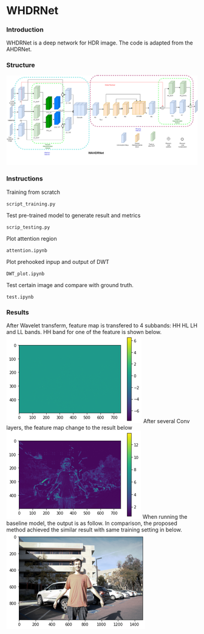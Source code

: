 # WHDRNet
### Introduction
WHDRNet is a deep network for HDR image. The code is adapted from the AHDRNet.
### Structure
![This is an image](archit.png)


### Instructions
Training from scratch

```
script_training.py
```
Test pre-trained model to generate result and metrics
```
scrip_testing.py
```
Plot attention region
```
attention.ipynb
```
Plot prehooked inpup and output of DWT
```
DWT_plot.ipynb
```
Test certain image and compare with ground truth.
```
test.ipynb
```
### Results 
After Wavelet transferm, feature map is transfered to 4 subbands: HH HL LH and LL bands. HH band for one of the feature is shown below.
![This is an image](img/HH.png) 
After several Conv layers, the feature map change to the result below
![This is an image](img/HH_2.png) 
When running the baseline model, the output is as follow.
In comparison, the proposed method achieved the similar result with same training setting in below.
![This is an image](img/hist_after.png) 
